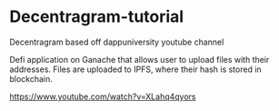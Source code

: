 # Decentragram-tutorial

Decentragram based off dappuniversity youtube channel

Defi application on Ganache that allows user to upload files with their addresses. 
Files are uploaded to IPFS, where their hash is stored in blockchain. 

https://www.youtube.com/watch?v=XLahq4qyors

